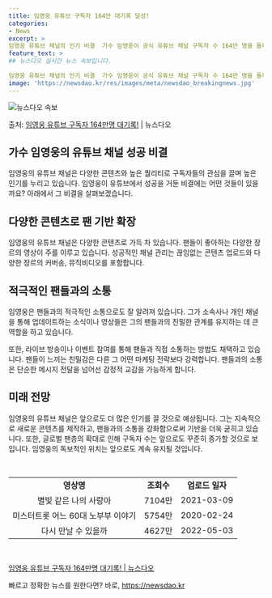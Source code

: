 ```yaml
---
title: 임영웅 유튜브 구독자 164만 대기록 달성!
categories:
- News
excerpt: >
임영웅 유튜브 채널의 인기 비결  가수 임영웅이 공식 유튜브 채널 구독자 수 164만 명을 돌파하며 그 인기…
feature_text: >
## 뉴스다오 실시간 뉴스 속보입니다.

임영웅 유튜브 채널의 인기 비결  가수 임영웅이 공식 유튜브 채널 구독자 수 164만 명을 돌파하며 그 인기…
image: 'https://newsdao.kr/res/images/meta/newsdao_breakingnews.jpg'
---
```


![뉴스다오 속보](https://newsdao.kr/res/images/meta/newsdao_breakingnews.jpg)

<p>출처: <a href="https://newsdao.kr/4460" rel="dofollow">임영웅 유튜브 구독자 164만명 대기록!</a> | 뉴스다오</p>

<h2>가수 임영웅의 유튜브 채널 성공 비결</h2>

임영웅의 유튜브 채널은 다양한 콘텐츠와 높은 퀄리티로 구독자들의 관심을 끌며 높은 인기를 누리고 있습니다. 임영웅이 유튜브에서 성공을 거둔 비결에는 어떤 것들이 있을까요? 아래에서 그 비결을 살펴보겠습니다.

<h2>다양한 콘텐츠로 팬 기반 확장</h2>
<p data-ke-size="size16">임영웅의 유튜브 채널은 다양한 콘텐츠로 가득 차 있습니다. 팬들이 좋아하는 다양한 장르의 영상이 주를 이루고 있습니다. 성공적인 채널 관리는 끊임없는 콘텐츠 업로드와 다양한 장르의 커버송, 뮤직비디오를 포함합니다.</p>

<h2>적극적인 팬들과의 소통</h2>
<p data-ke-size="size16">임영웅은 팬들과의 적극적인 소통으로도 잘 알려져 있습니다. 그가 소속사나 개인 채널을 통해 업데이트하는 소식이나 영상들은 그의 팬들과의 친밀한 관계를 유지하는 데 큰 역할을 하고 있습니다.</p>

<p data-ke-size="size16">또한, 라이브 방송이나 이벤트 참여를 통해 팬들과 직접 소통하는 방법도 채택하고 있습니다. 팬들이 느끼는 친밀감은 다른 그 어떤 마케팅 전략보다 강력합니다. 팬들과의 소통은 단순한 메시지 전달을 넘어선 감정적 교감을 가능하게 합니다.</p>

<h2>미래 전망</h2>
<p data-ke-size="size16">임영웅의 유튜브 채널은 앞으로도 더 많은 인기를 끌 것으로 예상됩니다. 그는 지속적으로 새로운 콘텐츠를 제작하고, 팬들과의 소통을 강화함으로써 기반을 더욱 굳히고 있습니다. 또한, 글로벌 팬층의 확대로 인해 구독자 수는 앞으로도 꾸준히 증가할 것으로 보입니다. 임영웅의 독보적인 위치는 앞으로도 계속 유지될 것입니다.</p>

<p data-ke-size="size16">&nbsp;</p>

<table>
  <tbody>
    <tr>
      <td style="text-align: center; height: 17px;"><b>영상명</b></td>
      <td style="text-align: center; height: 17px;"><b>조회수</b></td>
      <td style="text-align: center; height: 17px;"><b>업로드 일자</b></td>
    </tr>
    <tr>
      <td style="text-align: center; height: 17px;">별빛 같은 나의 사랑아</td>
      <td style="text-align: center; height: 17px;">7104만</td>
      <td style="text-align: center; height: 17px;">2021-03-09</td>
    </tr>
    <tr>
      <td style="text-align: center; height: 17px;">미스터트롯 어느 60대 노부부 이야기</td>
      <td style="text-align: center; height: 17px;">5754만</td>
      <td style="text-align: center; height: 17px;">2020-02-24</td>
    </tr>
    <tr>
      <td style="text-align: center; height: 17px;">다시 만날 수 있을까</td>
      <td style="text-align: center; height: 17px;">4627만</td>
      <td style="text-align: center; height: 17px;">2022-05-03</td>
    </tr>
  </tbody>
</table>

<p data-ke-size="size16">&nbsp;</p>

<p data-ke-size="size16"><a href="https://newsdao.kr/4460">임영웅 유튜브 구독자 164만명 대기록! | 뉴스다오</a></p> 

빠르고 정확한 뉴스를 원한다면? 바로, <a href="https://newsdao.kr" rel="dofollow">https://newsdao.kr</a>


    
